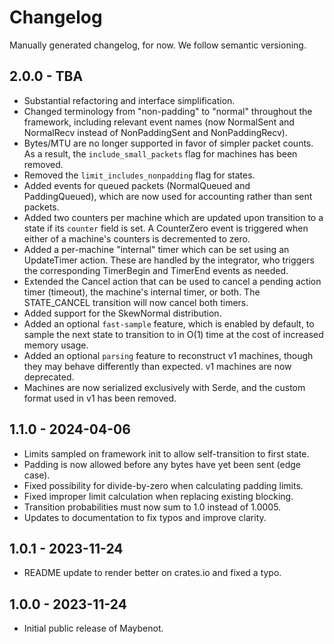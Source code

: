 # Changelog

Manually generated changelog, for now. We follow semantic versioning.

## 2.0.0 - TBA
- Substantial refactoring and interface simplification.
- Changed terminology from "non-padding" to "normal" throughout the framework,
  including relevant event names (now NormalSent and NormalRecv instead of
  NonPaddingSent and NonPaddingRecv).
- Bytes/MTU are no longer supported in favor of simpler packet counts. As a
  result, the `include_small_packets` flag for machines has been removed.
- Removed the `limit_includes_nonpadding` flag for states.
- Added events for queued packets (NormalQueued and PaddingQueued), which are
  now used for accounting rather than sent packets.
- Added two counters per machine which are updated upon transition to a state
  if its `counter` field is set. A CounterZero event is triggered when either
  of a machine's counters is decremented to zero.
- Added a per-machine "internal" timer which can be set using an UpdateTimer
  action. These are handled by the integrator, who triggers the corresponding
  TimerBegin and TimerEnd events as needed.
- Extended the Cancel action that can be used to cancel a pending action
  timer (timeout), the machine's internal timer, or both. The STATE_CANCEL
  transition will now cancel both timers.
- Added support for the SkewNormal distribution.
- Added an optional `fast-sample` feature, which is enabled by default, to
  sample the next state to transition to in O(1) time at the cost of increased
  memory usage.
- Added an optional `parsing` feature to reconstruct v1 machines, though they
  may behave differently than expected. v1 machines are now deprecated.
- Machines are now serialized exclusively with Serde, and the custom format
  used in v1 has been removed.

## 1.1.0 - 2024-04-06
- Limits sampled on framework init to allow self-transition to first state.
- Padding is now allowed before any bytes have yet been sent (edge case).
- Fixed possibility for divide-by-zero when calculating padding limits.
- Fixed improper limit calculation when replacing existing blocking.
- Transition probabilities must now sum to 1.0 instead of 1.0005.
- Updates to documentation to fix typos and improve clarity.

## 1.0.1 - 2023-11-24
- README update to render better on crates.io and fixed a typo.

## 1.0.0 - 2023-11-24
- Initial public release of Maybenot.
